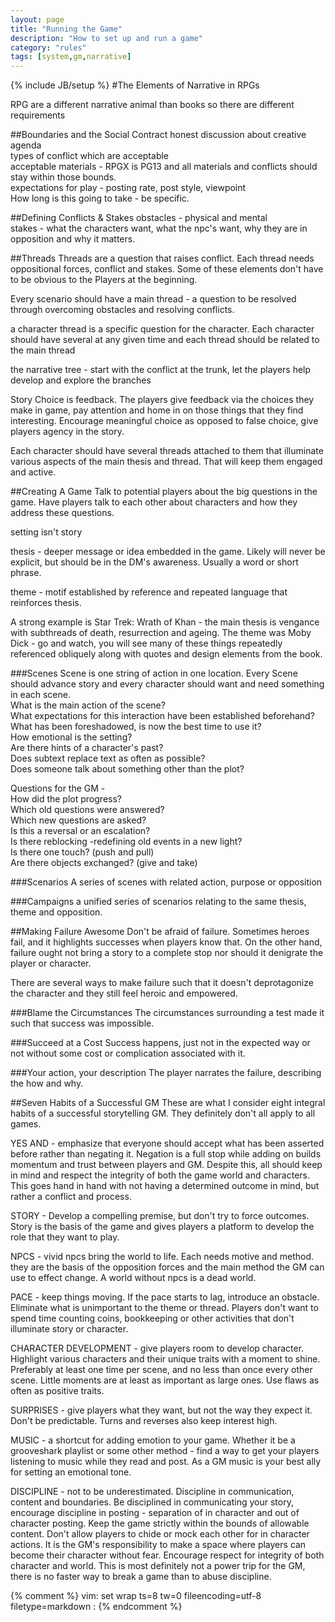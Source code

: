 ```yaml
---
layout: page
title: "Running the Game"
description: "How to set up and run a game"
category: "rules"
tags: [system,gm,narrative]
---
```

{% include JB/setup %}
#The Elements of Narrative in RPGs

RPG are a different narrative animal than books so there are different requirements

##Boundaries and the Social Contract
honest discussion about creative agenda   
types of conflict which are acceptable   
acceptable materials - RPGX is PG13 and all materials and conflicts should stay within those bounds.   
expectations for play - posting rate, post style, viewpoint   
How long is this going to take  - be specific.  

##Defining Conflicts & Stakes
obstacles - physical and mental   
stakes - what the characters want, what the npc's want, why they are in opposition and why it matters.    

##Threads
Threads are a question that raises conflict. Each thread needs oppositional forces, conflict and stakes. Some of these elements don't have to be obvious to the Players at the beginning.   

Every scenario should have a main thread - a question to be resolved through overcoming obstacles and resolving conflicts.   

a character thread is a specific question for the character. Each character should have several at any given time and each thread should be related to the main thread   

the narrative tree - start with the conflict at the trunk, let the players help develop and explore the branches   

Story Choice is feedback. The players give feedback via the choices they make in game, pay attention and home in on those things that they find interesting. Encourage meaningful choice as opposed to false choice, give players agency in the story.   

Each character should have several threads attached to them that illuminate various aspects of the main thesis and thread. That will keep them engaged and active.   

##Creating A Game
Talk to potential players about the big questions in the game. Have players talk to each other about characters and how they address these questions.   

setting isn't story   

thesis - deeper message or idea embedded in the game. Likely will never be explicit, but should be in the DM's awareness. Usually a word or short phrase.   

theme - motif established by reference and repeated language that reinforces thesis.   

A strong example is Star Trek: Wrath of Khan - the main thesis is vengance with subthreads of death, resurrection and ageing. The theme was Moby Dick - go and watch, you will see many of these things repeatedly referenced obliquely along with quotes and design elements from the book.   

###Scenes
Scene is one string of action in one location. Every Scene should advance story and every character should want and need something in each scene.   
    What is the main action of the scene?   
    What expectations for this interaction have been established beforehand?   
    What has been foreshadowed, is now the best time to use it?   
    How emotional is the setting?   
    Are there hints of a character's past?   
    Does subtext replace text as often as possible?   
    Does someone talk about something other than the plot?   

Questions for the GM -   
    How did the plot progress?   
    Which old questions were answered?   
    Which new questions are asked?    
    Is this a reversal or an escalation?   
    Is there reblocking -redefining old events in a new light?   
    Is there one touch? (push and pull)   
    Are there objects exchanged? (give and take)   

###Scenarios
A series of scenes with related action, purpose or opposition   

###Campaigns
a unified series of scenarios relating to the same thesis, theme and opposition.   

##Making Failure Awesome
Don't be afraid of failure. Sometimes heroes fail, and it highlights successes when players know that. On the other hand, failure ought not bring a story to a complete stop nor should it denigrate the player or character.   

There are several ways to make failure such that it doesn't deprotagonize the character and they still feel heroic and empowered.   

###Blame the Circumstances
The circumstances surrounding a test made it such that success was impossible.   

###Succeed at a Cost
Success happens, just not in the expected way or not without some cost or complication associated with it.   

###Your action, your description
The player narrates the failure, describing the how and why.   

##Seven Habits of a Successful GM
These are what I consider eight integral habits of a successful storytelling GM. They definitely don't all apply to all games.   

YES AND - emphasize that everyone should accept what has been asserted before rather than negating it. Negation is a full stop while adding on builds momentum and trust between players and GM. Despite this, all should keep in mind and respect the integrity of both the game world and characters. This goes hand in hand with not having a determined outcome in mind, but rather a conflict and process.   

STORY - Develop a compelling premise, but don't try to force outcomes. Story is the basis of the game and gives players a platform to develop the role that they want to play.   

NPCS - vivid npcs bring the world to life. Each needs motive and method. they are the basis of the opposition forces and the main method the GM can use to effect change. A world without npcs is a dead world.   

PACE - keep things moving. If the pace starts to lag, introduce an obstacle. Eliminate what is unimportant to the theme or thread. Players don't want to spend time counting coins, bookkeeping or other activities that don't illuminate story or character.   

CHARACTER DEVELOPMENT - give players room to develop character. Highlight various characters and their unique traits with a moment to shine. Preferably at least one time per scene, and no less than once every other scene. Little moments are at least as important as large ones. Use flaws as often as positive traits.   

SURPRISES - give players what they want, but not the way they expect it. Don't be predictable. Turns and reverses also keep interest high.   

MUSIC - a shortcut for adding emotion to your game. Whether it be a grooveshark playlist or some other method - find a way to get your players listening to music while they read and post. As a GM music is your best ally for setting an emotional tone.   

DISCIPLINE - not to be underestimated. Discipline in communication, content and boundaries. Be disciplined in communicating your story, encourage discipline in posting - separation of in character and out of character posting. Keep the game strictly within the bounds of allowable content. Don't allow players to chide or mock each other for in character actions. It is the GM's responsibility to make a space where players can become their character without fear. Encourage respect for integrity of both character and world. This is most definitely not a power trip for the GM, there is no faster way to break a game than to abuse discipline.   

{% comment %} 
vim: set wrap ts=8 tw=0 fileencoding=utf-8 filetype=markdown : 
{% endcomment %}
